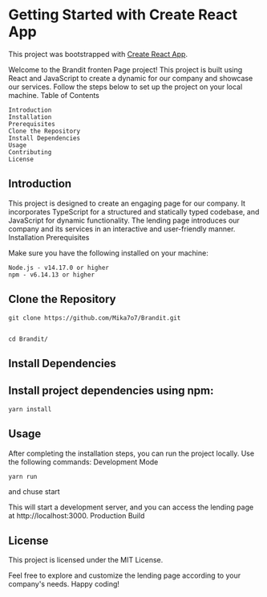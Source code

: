 # Getting Started with Create React App

This project was bootstrapped with [Create React App](https://github.com/facebook/create-react-app).


Welcome to the Brandit fronten Page project! This project is built using React and JavaScript to create a dynamic for our company and showcase our services. Follow the steps below to set up the project on your local machine.
Table of Contents

    Introduction
    Installation
    Prerequisites
    Clone the Repository
    Install Dependencies
    Usage
    Contributing
    License

## Introduction

This project is designed to create an engaging page for our company. It incorporates TypeScript for a structured and statically typed codebase, and JavaScript for dynamic functionality. The lending page introduces our company and its services in an interactive and user-friendly manner.
Installation
Prerequisites

Make sure you have the following installed on your machine:

    Node.js - v14.17.0 or higher
    npm - v6.14.13 or higher

## Clone the Repository

    git clone https://github.com/Mika7o7/Brandit.git


    cd Brandit/

## Install Dependencies

## Install project dependencies using npm:

    yarn install

## Usage

After completing the installation steps, you can run the project locally. Use the following commands:
Development Mode

    yarn run

and chuse start

This will start a development server, and you can access the lending page at http://localhost:3000.
Production Build



## License

This project is licensed under the MIT License.

Feel free to explore and customize the lending page according to your company's needs. Happy coding!


